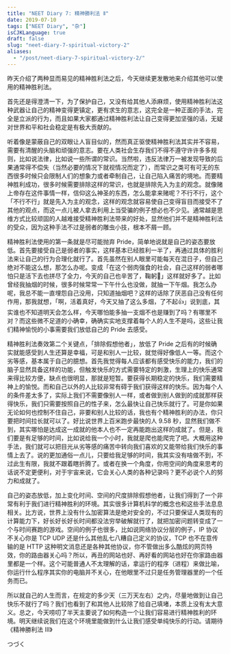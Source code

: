 ```yaml
---
title: "NEET Diary 7: 精神勝利法 Ⅱ"
date: 2019-07-10
tags: ["NEET Diary", "杂"]
isCJKLanguage: true
draft: false
slug: "neet-diary-7-spiritual-victory-2"
aliases:
  - "/post/neet-diary-7-spiritual-victory-2/"
---
```


昨天介绍了两种显而易见的精神胜利法之后，今天继续更发散地来介绍其他可以使用的精神胜利法。

首先还是得澄清一下，为了保护自己，又没有给其他人添麻烦，使用精神胜利法这种武器让自己的精神变得更镇定，更有求生的意志，这完全是一种正面的手法，完全是立派的行为，而且如果大家都通过精神胜利法让自己变得更加坚强的话，无疑对世界和平和社会稳定是有极大贡献的。

<!--more-->

听着像是蒙蔽自己的双眼让人盲目似的，然而真正驱使精神胜利法其实并不容易，需要有清醒的头脑和顽强的意志。要在人类社会生存我们不得不遵守许许多多规则，比如说法律，比如说一些所谓的常识。当然啦，违反法律万一被发现导致的后果通常得不偿失（当然必要的情况下就视情况而定了），而常识之类可有可无的东西很多时候只会限制人们的想象力或者牵制自己，让自己陷入痛苦的境地。而要精神胜利成功，很多时候需要排除这样的常识，也就是排除先入为主的观念。就像赌上帝存在这件事情一样，信仰这么神圣的东西，怎么能拿来赌呢？不行不行，这个「不行不行」就是先入为主的观念，这样的观念就容易使自己变得盲目而接受不了其他的观点，而这一点儿被人拿去利用上当受骗的例子想必也不少见。通常越是思维方式比较顽固的人越难接受精神胜利法带来的好处，显然他们并不是精神胜利法的受众，因为这种手法不过是弱者的雕虫小技，根本不屑一顾。

精神胜利法使用的第一条就是尽可能抛弃 Pride，简单地说就是自己的姿态要放低。首先要接受自己是弱者的事实，这样基本已经胜利一半了，再通过具体的胜利法来让自己的行为合理化就行了。首先虽然在别人眼里可能每天在混日子，但自己绝对不能这么想，那怎么办呢。变成「在这个弱肉强食的社会，自己这样的弱者哪怕只是活下去也拼尽了全力，今天的自己也辛苦了，鞠躬🙇」这样就好多了。比如曾经我抽烟的时候，很多时候常常一下午什么也没做，就抽一下午烟。我怎么办呢，我总不能一直埋怨自己没用，只知道抽烟吧？这样的话除了厌恶自己没有任何作用，那我就想，「啊，活着真好，今天又抽了这么多烟，了不起👍」说到底，其实谁也不知道明天会怎么样，今天哪怕能多抽一支烟不也是赚到了吗？有哪里不对？而这些微不足道的小确幸，确确实实地支撑着每个人的人生不是吗，这些让我们精神愉悦的小事需要我们放低自己的 Pride 去感受。

精神胜利法奏效第二个关键点，「排除假想他者」，放低了 Pride 之后有的时候确实就能感受到人生还算是幸福，可是和别人一比较，就觉得好像低人一等。而这个劣等感，基本属于自己的臆想。首先我觉得每人应该都有感受快乐的能力，我们的脑子显然具备这样的功能，但触发快乐的方式需要特定的刺激，生理上的快乐通常来得比较方便，缺点也很明显，那就是短暂。要获得长期稳定的快乐，我们需要精神上的愉悦。而和自己以外的人比较非常有碍于我们获得这样的快乐。因为每个人的条件差太多了，实际上我们不需要像别人一样，或者做到别人做到的成就那样获得快乐，我们只需要按照自己的性子来，怎么最快让自己快乐就行了。可是你如果无论如何也控制不住自己，非要和别人比较的话，我也有个精神胜利的办法，你只要把时间拉长就可以了。好比说世界上百米跑步最快的人 9.58 秒，显然我们做不到，其实哪怕是达成这一成就的他本人也不一定再能跑出这样的成就了。但是，我们要是有足够的时间，比如说给我一个小时，我就是爬也能爬完了吧。大概用这种手法，我们就可以把目光从劣等感的痛苦中转向我们喜欢的又能带给我们快乐的事情上去了。说的更加通俗一点儿，只要给我足够的时间，我其实没有啥做不到，不过此生有限，我就不跟着瞎折腾了。或者在换一个角度，你用空间的角度来思考的话说不定更便利，对于宇宙来说，它会关心人类的各种记录吗？更不必说个人的努力和成就了。

自己的姿态放低，加上变化时间、空间的尺度排除假想他者，让我们得到了一个非常有利于我们进行精神胜利的环境。其实很多计算机科学的概念也和这些手法息息相关。比方说，世界上没有什么加密算法是绝对安全的，不过只要保证人类现有的计算能力下，好长好长好长时间都没法穷举破解就行了，就把加密问题转变成了一个与时间赛跑的游戏。空间的例子也很多，比如说网络协议分层的例子，IP 协议不关心你是 TCP UDP 还是什么其他乱七八糟自己定义的协议，TCP 也不在意传输的是 HTTP 这种明文消息还是各种其他协议，你不管做出多么酷炫的网页特效，你的路由器关心吗？所以，再丑的网站也好、再好看的网站也好在你家路由器里都是一个样。这个可能普通人不太理解的话，拿运行的程序（进程）来做比喻，你运行什么程序其实你的电脑并不关心，在他眼里不过只是任务管理器里的一个任务而已。

所以就自己的人生而言，在规定的多少天（三万天左右）之内，尽量地做到让自己快乐不就行了吗？我们也看到了和其他人比较除了给自己填堵，本质上没有太大意义。总之，今天唠叨了半天主要说了如何构造一个让我们容易进行精神胜利的环境。明天继续说我们在这个环境里能做到什么让我们感受单纯快乐的行动。请期待《精神勝利法 Ⅲ》

つづく
